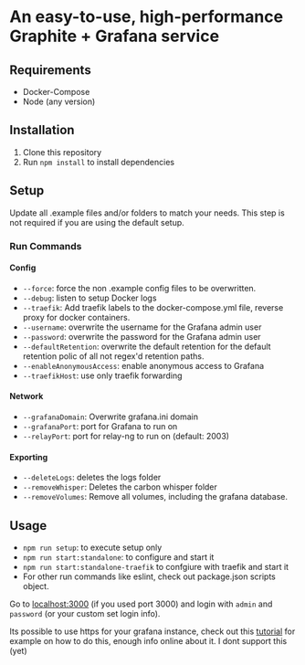# An easy-to-use, high-performance Graphite + Grafana service

## Requirements

* Docker-Compose
* Node (any version)

## Installation

1. Clone this repository
2. Run `npm install` to install dependencies

## Setup

Update all .example files and/or folders to match your needs. This step is not required if you are using the default setup.

### Run Commands

#### Config

* `--force`: force the non .example config files to be overwritten.
* `--debug`: listen to setup Docker logs
* `--traefik`: Add traefik labels to the docker-compose.yml file, reverse proxy for docker containers.
* `--username`: overwrite the username for the Grafana admin user
* `--password`: overwrite the password for the Grafana admin user
* `--defaultRetention`: overwrite the default retention for the default retention polic of all not regex'd retention paths.
* `--enableAnonymousAccess`: enable anonymous access to Grafana
* `--traefikHost`: use only traefik forwarding

#### Network

* `--grafanaDomain`: Overwrite grafana.ini domain
* `--grafanaPort`: port for Grafana to run on
* `--relayPort`: port for relay-ng to run on (default: 2003)

#### Exporting

* `--deleteLogs`: deletes the logs folder
* `--removeWhisper`: Deletes the carbon whisper folder
* `--removeVolumes`: Remove all volumes, including the grafana database.

## Usage

* `npm run setup`: to execute setup only
* `npm run start:standalone`: to configure and start it
* `npm run start:standalone-traefik` to confgiure with traefik and start it
* For other run commands like eslint, check out package.json scripts object.

Go to [localhost:3000](http://localhost:3000) (if you used port 3000) and login with `admin` and `password` (or your custom set login info).

Its possible to use https for your grafana instance, check out this [tutorial](https://www.turbogeek.co.uk/grafana-how-to-configure-ssl-https-in-grafana/) for example on how to do this, enough info online about it. I dont support this (yet)
